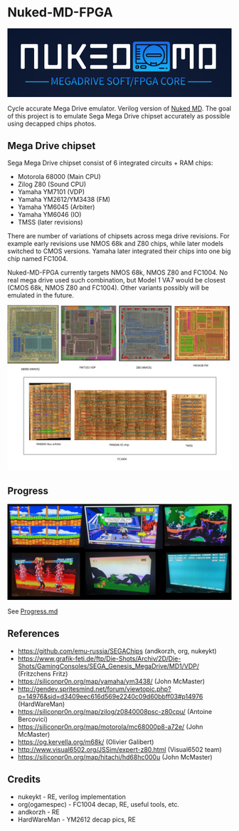 # Nuked-MD-FPGA

![nukedmd_logo](nukedmd_logo.png)

Cycle accurate Mega Drive emulator. Verilog version of [Nuked MD](https://github.com/nukeykt/Nuked-MD).
The goal of this project is to emulate Sega Mega Drive chipset accurately as possible using decapped chips photos.

## Mega Drive chipset
Sega Mega Drive chipset consist of 6 integrated circuits + RAM chips:
* Motorola 68000 (Main CPU)
* Zilog Z80 (Sound CPU)
* Yamaha YM7101 (VDP)
* Yamaha YM2612/YM3438 (FM)
* Yamaha YM6045 (Arbiter)
* Yamaha YM6046 (IO)
* TMSS (later revisions)

There are number of variations of chipsets across mega drive revisions. For example early revisions use NMOS 68k and Z80 chips, while later models switched to CMOS versions. Yamaha later integrated their chips into one big chip named FC1004.

Nuked-MD-FPGA currently targets NMOS 68k, NMOS Z80 and FC1004. No real mega drive used such combination, but Model 1 VA7 would be closest (CMOS 68k, NMOS Z80 and FC1004). Other variants possibly will be emulated in the future.

![image](chips.png)

## Progress

![image](progress2.jpg)

See [Progress.md](Progress.md)

## References
* https://github.com/emu-russia/SEGAChips (andkorzh, org, nukeykt)
* https://www.grafik-feti.de/ftp/Die-Shots/Archiv/2D/Die-Shots/GamingConsoles/SEGA_Genesis_MegaDrive/MD1/VDP/ (Fritzchens Fritz)
* https://siliconpr0n.org/map/yamaha/ym3438/ (John McMaster)
* http://gendev.spritesmind.net/forum/viewtopic.php?p=14976&sid=d3409eec616d569e2240c09d60bbff03#p14976 (HardWareMan)
* https://siliconpr0n.org/map/zilog/z0840008psc-z80cpu/ (Antoine Bercovici)
* https://siliconpr0n.org/map/motorola/mc68000p8-a72e/ (John McMaster)
* https://og.kervella.org/m68k/ (Olivier Galibert)
* http://www.visual6502.org/JSSim/expert-z80.html (Visual6502 team)
* https://siliconpr0n.org/map/hitachi/hd68hc000u (John McMaster)

## Credits
* nukeykt - RE, verilog implementation
* org(ogamespec) - FC1004 decap, RE, useful tools, etc.
* andkorzh - RE
* HardWareMan - YM2612 decap pics, RE
